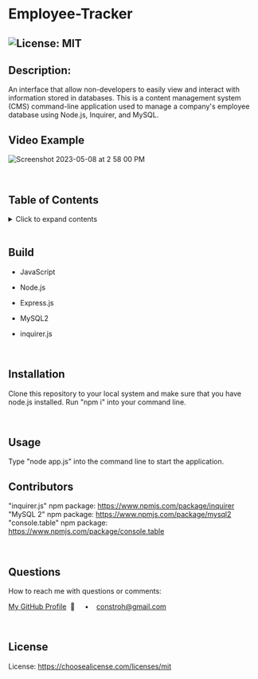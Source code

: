 # Employee-Tracker

## ![License: MIT](https://img.shields.io/badge/License-MIT-yellow.svg)

## **Description:**

An interface that allow non-developers to easily view and interact with information stored in databases. This is a content management system (CMS) command-line application used to manage a company's employee database using Node.js, Inquirer, and MySQL.

## **Video Example**

![Screenshot 2023-05-08 at 2 58 00 PM](https://user-images.githubusercontent.com/117555071/236921501-bdc9a312-fd1a-4c54-921a-16930c168f5a.png)

  <br/>

## **Table of Contents**

  <details>
  <summary>Click to expand contents</summary>

### [Description](#Description)

### [Build](#Build)

### [Installation](#Installation)

### [Usage](#Usage)

### [Contributors](#Contributors)

### [Questions](#Questions)

### [License](#License)

  </details>

  <br/>

## **Build**

- JavaScript
- Node.js
- Express.js
- MySQL2
- inquirer.js

  <br/>

## **Installation**

Clone this repository to your local system and make sure that you have node.js installed. Run "npm i" into your command line.

  <br/>
  
  ## **Usage**
  Type "node app.js" into the command line to start the application.
  <br/>
  
  ## **Contributors**
  "inquirer.js" npm package: https://www.npmjs.com/package/inquirer
  <br />
  "MySQL 2" npm package: https://www.npmjs.com/package/mysql2
  <br />
  "console.table" npm package: https://www.npmjs.com/package/console.table

  <br/>

## **Questions**

How to reach me with questions or comments:

[My GitHub Profile](https://github.com/connbstro)&nbsp; 📂 &nbsp;&nbsp;&nbsp; • &nbsp;&nbsp;&nbsp;constroh@gmail.com&nbsp;

  <br/>

## **License**

License: https://choosealicense.com/licenses/mit
